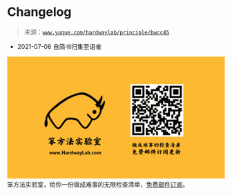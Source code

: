 # Changelog

> 来源：[`www.yuque.com/hardwaylab/principle/bwcc45`](https://www.yuque.com/hardwaylab/principle/bwcc45)



+   2021-07-06 自简书归集至语雀 

![邮件订阅图片.png](img/daf82add06bc7972186b5459757c8829.png)  <ne-p id="0733818804ac8c36ba68e6504fa3eeb6" data-lake-id="0733818804ac8c36ba68e6504fa3eeb6">笨方法实验室，给你一份做成难事的无限检查清单，[免费邮件订阅](http://newsletter.hardwaylab.com/)。</ne-p>